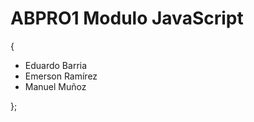 <h1>ABPRO1 Modulo JavaScript</h1> {
  <ul>
  <li>Eduardo Barria</li>
  <li>Emerson Ramírez</li>
  <li>Manuel Muñoz</li>
  </ul>
  };
